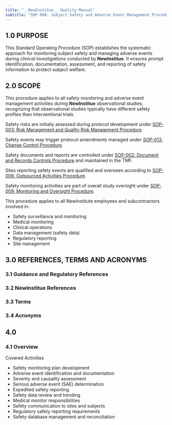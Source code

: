 ```yaml
---
title: "__NewInstitue__ Quality Manual"
subtitle: "SOP-008: Subject Safety and Adverse Event Management Procedure"
---
```


## 1.0 PURPOSE

This Standard Operating Procedure (SOP) establishes the systematic approach for
monitoring subject safety and managing adverse events during *clinical
investigations* conducted by __NewInstitue__. It ensures prompt identification,
documentation, assessment, and reporting of safety information to protect
subject welfare.

## 2.0 SCOPE

This procedure applies to all safety monitoring and adverse event management
activities during __NewInstitue__ observational studies, recognizing that
observational studies typically have different safety profiles than
interventional trials.

Safety risks are initially assessed during protocol development under
[SOP-003: Risk Management and Quality Risk Management Procedure](SOP-003--Risk_Management_and_Quality_Risk_Management_Procedure.md)

Safety events may trigger protocol amendments managed under
[SOP-013: Change Control Procedure](SOP-013--Change_Control_Procedure.md).

Safety documents and reports are controlled under
[SOP-002: Document and Records Controls Procedure](SOP-002--Document_and_Records_Controls_Procedure.md) and maintained in the TMF.

Sites reporting safety events are qualified and overseen according to
[SOP-006: Outsourced Activities Procedure](SOP-006--Outsourced_Activities_Procedure.md).

Safety monitoring activities are part of overall study oversight under
[SOP-009: Monitoring and Oversight Procedure](SOP-009--Monitoring_and_Oversight_Procedure.md).

This procedure applies to all NewInstitute employees and subcontractors involved in:

- Safety surveillance and monitoring
- Medical monitoring
- Clinical operations
- Data management (safety data)
- Regulatory reporting
- Site management

## 3.0 REFERENCES, TERMS AND ACRONYMS

### 3.1 Guidance and Regulatory References

### 3.2 __NewInstitue__ References 

### 3.3 Terms

### 3.4 Acronyms

## 4.0

### 4.1 Overview

Covered Activities

- Safety monitoring plan development
- Adverse event identification and documentation
- Severity and causality assessment
- Serious adverse event (SAE) determination
- Expedited safety reporting
- Safety data review and trending
- Medical monitor responsibilities
- Safety communication to sites and subjects
- Regulatory safety reporting requirements
- Safety database management and reconciliation
